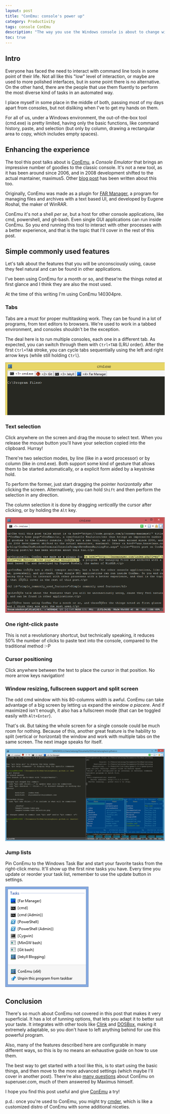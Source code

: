 ```yaml
---
layout: post
title: "ConEmu: console's power up"
category: Productivity
tags: console ConEmu
description: "The way you use the Windows console is about to change with this little, yet feature rich, utility program!"
toc: true
---
```

## Intro ##
Everyone has faced the need to interact with command line tools in some point of their life.
Not all like this "low" level of interaction, or maybe are used to more polished interfaces, but in some point there is no alternative.
On the other hand, there are the people that use them fluently to perform the most diverse kind of tasks in an automated way.

I place myself in some place in the middle of both, passing most of my days apart from consoles, but not disliking when I've to get my hands on them.

For all of us, under a Windows environment, the out-of-the-box tool (cmd.exe) is pretty limited, having only the basic functions, like command history, paste, and selection (but only by column, drawing a rectangular area to copy, which includes empty spaces).

## Enhancing the experience ##
The tool this post talks about is [ConEmu](https://code.google.com/p/conemu-maximus5/ "ConEmu's home page"), a *Console Emulator* that brings an impressive number of goodies to the classic console. It's not a new tool, as it has been around since 2006, and in 2008 development shifted to the actual mantainer, maximus5. Other [blog post](www.hanselman.com/blog/ConEmuTheWindowsTerminalConsolePromptWeveBeenWaitingFor.aspx "Scott post on ConEmu") has been written about this too.

Originally, ConEmu was made as a plugin for [FAR Manager](http://farmanager.com/index.php?l=en "FAR Manager home page"), a program for managing files and archives with a text based UI, and developed by Eugene Roshal, the maker of WinRAR.

ConEmu it's not a shell *per se*, but a host for other console applications, like cmd, powershell, and git-bash. Even single GUI applications can run inside ConEmu. So you end running this tool to interact with other processes with a better experience, and that is the topic that I'll cover in the rest of this post.

## Simple commonly used features ##
Let's talk about the features that you will be unconsciously using, cause they feel natural and can be found in other applications.

I've been using ConEmu for a month or so, and these're the things noted at first glance and I think they are also the most used.

At the time of this writing I'm using ConEmu 140304pre. 

### Tabs ###
Tabs are a must for proper multitasking work. They can be found in a lot of programs, from text editors to browsers. We're used to work in a tabbed environment, and consoles shouldn't be the exception.

The deal here is to run multiple consoles, each one in a different tab. As expected, you can switch through them with `Ctrl+TAB` (LRU order). After the first `Ctrl+TAB` stroke, you can cycle tabs sequentially using the left and right arrow keys (while still holding `Ctrl`).

![ConEmu tabbed view](/images/conemu-tabs.png)

### Text selection ###
Click anywhere on the screen and drag the mouse to select text. When you release the mouse button you'll have your selection copied into the clipboard. Hurray!

There're two selection modes, by line (like in a word processor) or by column (like in cmd.exe). Both support some kind of gesture that allows them to be started automatically, or a explicit form aided by a keystroke hold.  

To perform the former, just start dragging the pointer *horizontally* after clicking the screen. Alternatively, you can hold `Shift` and then perform the selection in any direction.

The column selection it is done by dragging *verticallly* the cursor after clicking, or by holding the `Alt` key. 

![ConEmu text selection](/images/conemu-text-selection.png)

### One right-click paste ###
This is not a revolutionary shortcut, but technically speaking, it reduces 50% the number of clicks to paste text into the console, compared to the traditional method :-P 

### Cursor positioning ###
Click anywhere between the text to place the cursor in that position. No more arrow keys navigation!

### Window resizing, fullscreen support and split screen ###
The odd cmd window with his 80-columns width is awful. ConEmu can take advantage of a big screen by letting us expand the window *a piacere*. And if maximized isn't enough, it also has a fullscreen mode (that can be toggled easily with `Alt+Enter`).

That's ok. But taking the whole screen for a single console could be much room for nothing. Because of this, another great feature is the hability to split (vertical or horizontal) the window and work with multiple tabs on the same screen. The next image speaks for itself.

![ConEmu split screen](/images/conemu-split-screen.png)

### Jump lists ###
Pin ConEmu to the Windows Task Bar and start your favorite tasks from the right-click menu. It'll show up the first nine tasks you have. Every time you update or reorder your task list, remember to use the update button in settings. 

![ConEmu split screen](/images/conemu-jump-lists.png)

## Conclusion ##
There's so much about ConEmu not covered in this post that makes it very superficial. It has a lot of tunning options, that lets you adapt it to better suit your taste. It integrates with other tools like [Clink](http://mridgers.github.io/clink/ "Clink's home page") and [DOSBox](http://www.dosbox.com "DOSBox's home page"), making it extremely adaptable, so you don't have to left anything behind for use this powerful program.

Also, many of the features described here are configurable in many different ways, so this is by no means an exhaustive guide on how to use them.

The best way to get started with a tool like this, is to start using the basic things, and then move to the more advanced settings (which maybe I'll cover in another post). There're also [many questions](http://superuser.com/questions/tagged/conemu "ConEmu questions on superuser.com") about ConEmu on superuser.com, much of them answered by Maximus himself.

I hope you find this post useful and give [ConEmu](https://code.google.com/p/conemu-maximus5/ "ConEmu's home page") a try! 

p.d.: once you're used to ConEmu, you might try [cmder](http://bliker.github.io/cmder "cmder's home page"), which is like a customized distro of ConEmu with some additional niceties.